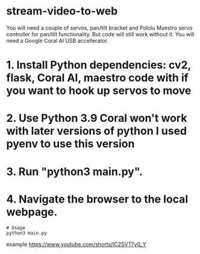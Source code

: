 # stream-video-to-web
You will need a couple of servos, pan/tilt bracket and Pololu Maestro servo controller for pan/tilt functionality.
But code will still work without it.
You will need a Google Coral AI USB accellerator. 
# 1. Install Python dependencies: cv2, flask, Coral AI, maestro code with if you want to hook up servos to move
# 2. Use Python 3.9 Coral won't work with later versions of python I used pyenv to use this version
# 3. Run "python3 main.py".
# 4. Navigate the browser to the local webpage. 

```
# Usage
python3 main.py
```
example
https://www.youtube.com/shorts/lC2SVT7y0_Y


